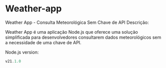 # Weather-app
Weather App - Consulta Meteorológica Sem Chave de API
Descrição:

Weather App é uma aplicação Node.js que oferece uma solução simplificada para desenvolvedores consultarem dados meteorológicos sem a necessidade de uma chave de API. 

Node.js version:

```javascript
v21.1.0
```
